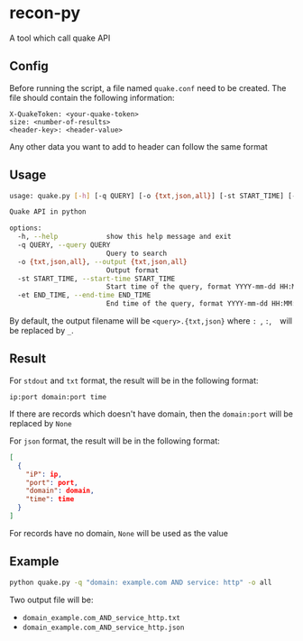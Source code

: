 # recon-py

A tool which call quake API

## Config

Before running the script, a file named `quake.conf` need to be created.
The file should contain the following information:

```text
X-QuakeToken: <your-quake-token>
size: <number-of-results>
<header-key>: <header-value>
```

Any other data you want to add to header can follow the same format

## Usage

```bash
usage: quake.py [-h] [-q QUERY] [-o {txt,json,all}] [-st START_TIME] [-et END_TIME]

Quake API in python

options:
  -h, --help            show this help message and exit
  -q QUERY, --query QUERY
                        Query to search
  -o {txt,json,all}, --output {txt,json,all}
                        Output format
  -st START_TIME, --start-time START_TIME
                        Start time of the query, format YYYY-mm-dd HH:MM:SS UTC
  -et END_TIME, --end-time END_TIME
                        End time of the query, format YYYY-mm-dd HH:MM:SS UTC
```

By default, the output filename will be `<query>.{txt,json}` where `: `, `:`, ` ` will be replaced by `_`.

## Result

For `stdout` and `txt` format, the result will be in the following format:

```text
ip:port domain:port time
```

If there are records which doesn't have domain, then the `domain:port` will be replaced by `None`

For `json` format, the result will be in the following format:

```json
[
  {
    "iP": ip,
    "port": port,
    "domain": domain,
    "time": time
  }
]
```

For records have no domain, `None` will be used as the value

## Example

```bash
python quake.py -q "domain: example.com AND service: http" -o all
```

Two output file will be:

- `domain_example.com_AND_service_http.txt`
- `domain_example.com_AND_service_http.json`
